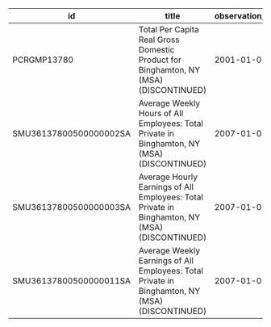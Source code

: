 | id                     | title                                                                                          | observation_start   | observation_end   |
|------------------------|------------------------------------------------------------------------------------------------|---------------------|-------------------|
| PCRGMP13780            | Total Per Capita Real Gross Domestic Product for Binghamton, NY (MSA) (DISCONTINUED)           | 2001-01-01          | 2017-01-01        |
| SMU36137800500000002SA | Average Weekly Hours of All Employees: Total Private in Binghamton, NY (MSA) (DISCONTINUED)    | 2007-01-01          | 2022-03-01        |
| SMU36137800500000003SA | Average Hourly Earnings of All Employees: Total Private in Binghamton, NY (MSA) (DISCONTINUED) | 2007-01-01          | 2022-03-01        |
| SMU36137800500000011SA | Average Weekly Earnings of All Employees: Total Private in Binghamton, NY (MSA) (DISCONTINUED) | 2007-01-01          | 2022-03-01        |
